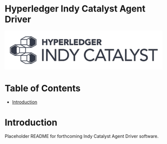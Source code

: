 
# Hyperledger Indy Catalyst Agent Driver <!-- omit in toc -->

![logo](/docs/assets/indy-catalyst-logo-bw.png)

# Table of Contents <!-- omit in toc -->
- [Introduction](#introduction)

# Introduction

Placeholder README for forthcoming Indy Catalyst Agent Driver software.
